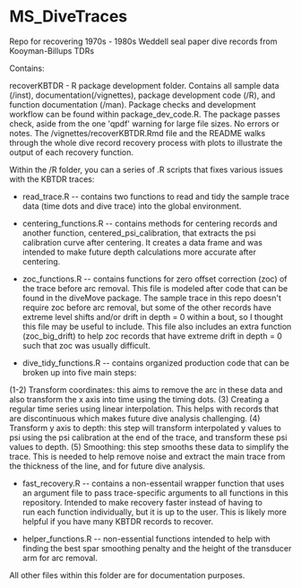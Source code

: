 # MS_DiveTraces
Repo for recovering 1970s - 1980s Weddell seal paper dive records from Kooyman-Billups TDRs


Contains: 

recoverKBTDR - R package development folder. Contains all sample data (/inst), documentation(/vignettes), package development 
	         code (/R), and function documentation (/man). Package checks and development workflow can be found within 
		   package_dev_code.R. The package passes check, aside from the one 'qpdf' warning for large file sizes. 
               No errors or notes. The /vignettes/recoverKBTDR.Rmd file and the README walks through the whole dive record 
		   recovery process with plots to illustrate the output of each recovery function. 
 
Within the /R folder, you can a series of .R scripts that fixes various issues with the KBTDR traces:

 - read_trace.R 	-- contains two functions to read and tidy the sample trace data (time dots and dive trace) into the 
			   global environment. 

 - centering_functions.R -- contains methods for centering records and another function, centered_psi_calibration, that 
			   extracts the psi calibration curve after centering. It creates a data frame and was intended 
			   to make future depth calculations more accurate after centering. 

 - zoc_functions.R -- contains functions for zero offset correction (zoc) of the trace before arc removal. This 
		         file is modeled after code that can be found in the diveMove package. The sample trace
			   in this repo doesn't require zoc before arc removal, but some of the other records have
			   extreme level shifts and/or drift in depth = 0 within a bout, so I thought this file may be 
			   useful to include. This file also includes an extra function (zoc_big_drift) to help zoc 
			   records that have extreme drift in depth = 0 such that zoc was usually difficult. 

 - dive_tidy_functions.R -- contains organized production code that can be broken up into five main steps: 

  (1-2) Transform coordinates: this aims to remove the arc in these data and also transform the x axis into time
	  using the timing dots. 
    (3) Creating a regular time series using linear interpolation. This helps with records that are discontinuous 
	  which makes future dive analysis challenging.
    (4) Transform y axis to depth: this step will transform interpolated y values to psi using the psi calibration 
	  at the end of the trace, and transform these psi values to depth. 
    (5) Smoothing: this step smooths these data to simplify the trace. This is needed to help remove noise 
	  and extract the main trace from the thickness of the line, and for future dive analysis. 

  - fast_recovery.R  -- contains a non-essentail wrapper function that uses an argument file to pass trace-specific 
			   arguments to all functions in this repository. Intended to make recovery faster instead of having to  
			   run each function individually, but it is up to the user. This is likely more helpful if you have
			   many KBTDR records to recover. 

  - helper_functions.R -- non-essential functions intended to help with finding the best spar smoothing penalty and 
		         the height of the transducer arm for arc removal. 

			  

All other files within this folder are for documentation purposes. 